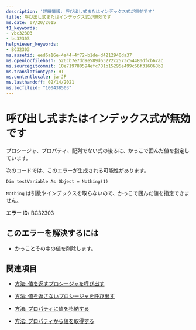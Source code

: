 ```yaml
---
description: '詳細情報: 呼び出し式またはインデックス式が無効です'
title: 呼び出し式またはインデックス式が無効です
ms.date: 07/20/2015
f1_keywords:
- vbc32303
- bc32303
helpviewer_keywords:
- BC32303
ms.assetid: eed6a16e-4a44-4f72-b1de-d4212940da37
ms.openlocfilehash: 526cb7e7dd9e589d63272c2573c54480dfcb67ac
ms.sourcegitcommit: 10e719780594efc781b15295e499c66f316068b8
ms.translationtype: HT
ms.contentlocale: ja-JP
ms.lasthandoff: 02/14/2021
ms.locfileid: "100438503"
---
```

# <a name="illegal-call-expression-or-index-expression"></a>呼び出し式またはインデックス式が無効です

プロシージャ、プロパティ、配列でない式の後ろに、かっこで囲んだ値を指定しています。  
  
 次のコードでは、このエラーが生成される可能性があります。  
  
 `Dim testVariable As Object = Nothing(1)`  
  
 `Nothing` は引数やインデックスを取らないので、かっこで囲んだ値を指定できません。  
  
 **エラー ID:** BC32303  
  
## <a name="to-correct-this-error"></a>このエラーを解決するには  
  
- かっことその中の値を削除します。  
  
## <a name="see-also"></a>関連項目

- [方法: 値を返すプロシージャを呼び出す](../programming-guide/language-features/procedures/how-to-call-a-procedure-that-returns-a-value.md)
- [方法: 値を返さないプロシージャを呼び出す](../programming-guide/language-features/procedures/how-to-call-a-procedure-that-does-not-return-a-value.md)

- [方法: プロパティに値を格納する](../programming-guide/language-features/procedures/how-to-put-a-value-in-a-property.md)
- [方法: プロパティから値を取得する](../programming-guide/language-features/procedures/how-to-get-a-value-from-a-property.md)
